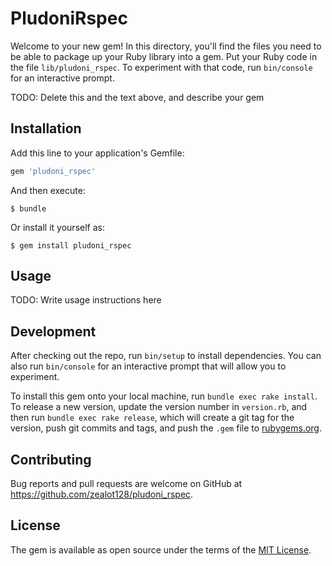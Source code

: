 # PludoniRspec

Welcome to your new gem! In this directory, you'll find the files you need to be able to package up your Ruby library into a gem. Put your Ruby code in the file `lib/pludoni_rspec`. To experiment with that code, run `bin/console` for an interactive prompt.

TODO: Delete this and the text above, and describe your gem

## Installation

Add this line to your application's Gemfile:

```ruby
gem 'pludoni_rspec'
```

And then execute:

    $ bundle

Or install it yourself as:

    $ gem install pludoni_rspec

## Usage

TODO: Write usage instructions here

## Development

After checking out the repo, run `bin/setup` to install dependencies. You can also run `bin/console` for an interactive prompt that will allow you to experiment.

To install this gem onto your local machine, run `bundle exec rake install`. To release a new version, update the version number in `version.rb`, and then run `bundle exec rake release`, which will create a git tag for the version, push git commits and tags, and push the `.gem` file to [rubygems.org](https://rubygems.org).

## Contributing

Bug reports and pull requests are welcome on GitHub at https://github.com/zealot128/pludoni_rspec.

## License

The gem is available as open source under the terms of the [MIT License](https://opensource.org/licenses/MIT).
